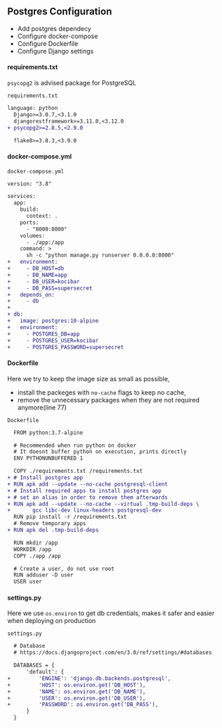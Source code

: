 
## Postgres Configuration
- Add postgres dependecy
- Configure docker-compose
- Configure Dockerfile
- Configure Django settings

#### requirements.txt
`psycopg2` is advised package for PostgreSQL

`requirements.txt`
```diff
language: python
  Django>=3.0.7,<3.1.0
  djangorestframework>=3.11.0,<3.12.0
+ psycopg2>=2.8.5,<2.9.0

  flake8>=3.8.3,<3.9.0

```

#### docker-compose.yml

`docker-compose.yml`
```diff
version: "3.8"

services:
  app:
    build:
      context: .
    ports:
      - "8000:8000"
    volumes:
      - ./app:/app
    command: >
      sh -c "python manage.py runserver 0.0.0.0:8000"
+   environment:
+     - DB_HOST=db
+     - DB_NAME=app
+     - DB_USER=kocibar
+     - DB_PASS=supersecret
+   depends_on:
+     - db
+
+ db:
+   image: postgres:10-alpine
+   environment:
+     - POSTGRES_DB=app
+     - POSTGRES_USER=kocibar
+     - POSTGRES_PASSWORD=supersecret

```

#### Dockerfile
Here we try to keep the image size as small as possible,
- install the packeges with `no-cache` flags to keep no cache,
- remove the unnecessary packages when they are not required anymore(line 77)

`Dockerfile`
```diff
  FROM python:3.7-alpine

  # Recommended when run python on docker
  # It doesnt buffer python on execution, prints directly
  ENV PYTHONUNBUFFERED 1

  COPY ./requirements.txt /requirements.txt
+ # Install postgres app
+ RUN apk add --update --no-cache postgresql-client
+ # Install required apps to install postgres app
+ # set an alias in order to remove them afterwards
+ RUN apk add --update --no-cache --virtual .tmp-build-deps \
+       gcc libc-dev linux-headers postgresql-dev
  RUN pip install -r /requirements.txt
  # Remove temporary apps
+ RUN apk del .tmp-build-deps

  RUN mkdir /app
  WORKDIR /app
  COPY ./app /app

  # Create a user, do not use root
  RUN adduser -D user
  USER user


```

#### settings.py
Here we use `os.environ` to get db credentials,
makes it safer and easier when deploying on production

`settings.py`
```diff
  # Database
  # https://docs.djangoproject.com/en/3.0/ref/settings/#databases

  DATABASES = {
      'default': {
+         'ENGINE': 'django.db.backends.postgresql',
+         'HOST': os.environ.get('DB_HOST'),
+         'NAME': os.environ.get('DB_NAME'),
+         'USER': os.environ.get('DB_USER'),
+         'PASSWORD': os.environ.get('DB_PASS'),
      }
  }


```
